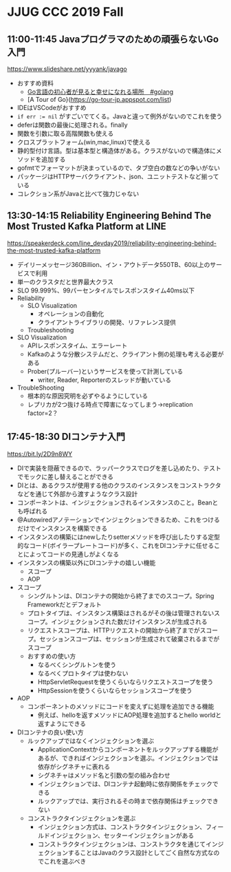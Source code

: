 # JJUG CCC 2019 Fall

## 11:00-11:45 Javaプログラマのための頑張らないGo入門

https://www.slideshare.net/yyyank/javago

* おすすめ資料
    * [Go言語の初心者が見ると幸せになれる場所　#golang](https://qiita.com/tenntenn/items/0e33a4959250d1a55045)
    * [A Tour of Go}(https://go-tour-jp.appspot.com/list)
* IDEはVSCodeがおすすめ
* `if err := nil` がすごいでてくる。Javaと違って例外がないのでこれを使う
* deferは関数の最後に処理される。finally
* 関数を引数に取る高階関数も使える
* クロスプラットフォーム(win,mac,linux)で使える
* 静的型付け言語。型は基本型と構造体がある。クラスがないので構造体にメソッドを追加する
* gofmtでフォーマットが決まっているので、タブ空白の数などの争いがない
* パッケージはHTTPサーバクライアント、json、ユニットテストなど揃っている
* コレクション系がJavaと比べて強力じゃない

## 13:30-14:15 Reliability Engineering Behind The Most Trusted Kafka Platform at LINE

https://speakerdeck.com/line_devday2019/reliability-engineering-behind-the-most-trusted-kafka-platform

* デイリーメッセージ360Billion、イン・アウトデータ550TB、60以上のサービスで利用
* 単一のクラスタだと世界最大クラス
* SLO 99.999%、99パーセンタイルでレスポンスタイム40ms以下
* Reliability
    * SLO Visualization
        * オペレーションの自動化
        * クライアントライブラリの開発、リファレンス提供
    * Troubleshooting
* SLO Visualization
    * APIレスポンスタイム、エラーレート
    * Kafkaのような分散システムだと、クライアント側の処理も考える必要がある
    * Prober(プルーバー)というサービスを使って計測している
        * writer, Reader, Reporterのスレッドが動いている
* TroubleShooting
    * 根本的な原因究明を必ずやるようにしている
    * レプリカが2つ抜ける時点で障害になってしまう→replication factor=2？

## 17:45-18:30 DIコンテナ入門

https://bit.ly/2D9n8WY

* DIで実装を隠蔽できるので、ラッパークラスでログを差し込めたり、テストでモックに差し替えることができる
* DIとは、あるクラスが使用する他のクラスのインスタンスをコンストラクタなどを通じて外部から渡すようなクラス設計
* コンポーネントは、インジェクションされるインスタンスのこと。Beanとも呼ばれる
* @Autowiredアノテーションでインジェクションできるため、これをつけるだけでインスタンスを構築できる
* インスタンスの構築にはnewしたりsetterメソッドを呼び出したりする定型的なコード(ボイラープレートコード)が多く、これをDIコンテナに任せることによってコードの見通しがよくなる
* インスタンスの構築以外にDIコンテナの嬉しい機能
    * スコープ
    * AOP
* スコープ
    * シングルトンは、DIコンテナの開始から終了までのスコープ。Spring Frameworkだとデフォルト
    * プロトタイプは、インスタンス構築はされるがその後は管理されないスコープ。インジェクションされた数だけインスタンスが生成される
    * リクエストスコープは、HTTPリクエストの開始から終了までがスコープ。セッションスコープは、セッションが生成されて破棄されるまでがスコープ
    * おすすめの使い方
        * なるべくシングルトンを使う
        * なるべくプロトタイプは使わない
        * HttpServletRequestを使うくらいならリクエストスコープを使う
        * HttpSessionを使うくらいならセッションスコープを使う
* AOP
    * コンポーネントのメソッドにコードを変えずに処理を追加できる機能
        * 例えば、helloを返すメソッドにAOP処理を追加するとhello worldと返すようにできる
* DIコンテナの良い使い方
    * ルックアップではなくインジェクションを選ぶ
        * ApplicationContextからコンポーネントをルックアップする機能があるが、できればインジェクションを選ぶ。インジェクションでは依存がシグネチャに表れる
        * シグネチャはメソッド名と引数の型の組み合わせ
        * インジェクションでは、DIコンテナ起動時に依存関係をチェックできる
        * ルックアップでは、実行されるその時まで依存関係はチェックできない
    * コンストラクタインジェクションを選ぶ
        * インジェクション方式は、コンストラクタインジェクション、フィールドインジェクション、セッターインジェクションがある
        * コンストラクタインジェクションは、コンストラクタを通じてインジェクションすることはJavaのクラス設計としてごく自然な方式なのでこれを選ぶべき

